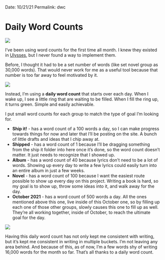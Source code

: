 
Date: 10/21/21
Permalink: dwc

# Daily Word Counts

![](https://i.imgur.com/tQs8lsP.jpg)

I’ve been using word counts for the first time all month. I knew they existed in [Ulysses](https://ulysses.app), but I never found a way to implement them. 

Before, I thought it had to be a set number of words (like set novel group as 30,000 words). That would never work for me as a useful tool because that number is too far away to feel motivated by it.

![](https://i.imgur.com/MP40zxK.png)

Instead, I’m using a **daily word count** that starts over each day. When I wake up, I see a little ring that are waiting to be filled. When I fill the ring up, it turns green. Simple and easily achievable.

I put small word counts for each group to match the type of goal I’m looking for. 

- **Ship it!** - has a word count of a 100 words a day, so I can make progress towards things for now and later that I’ll be posting on the site. A bunch of little drafts and ideas that I chip away at.
- **Shipped** - has a word count of 1 because I’ll be dragging something from the ship it folder into here once it’s done, so the word count doesn’t matter. It just needs to recognize that I showed up.
- **Album** - has a word count of 40 because lyrics don’t need to be a lot of words. Showing up every day to write a few lyrics could easily turn into an entire album in just a few weeks.
- **Novel** - has a word count of 100 because I want the easiest route possible to show up every day on this project. Writing a book is hard, so my goal is to show up, throw some ideas into it, and walk away for the day.
- **October 2021** - has a word count of 500 words a day. All the ones mentioned above this one, live inside of this October one, so by filling up each one of those other groups, slowly causes this one to fill up as well. They’re all working together, inside of October, to reach the ultimate goal for the day.

![](https://i.imgur.com/HPcDUs4.png)

Having this daily word count has not only kept me consistent with writing, but it’s kept me consistent in writing in multiple buckets. I’m not leaving any area behind. And because of this, as of now, I’m a few words shy of writing 16,000 words for the month so far. That’s all thanks to a daily word count.

